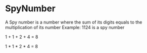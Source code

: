# SpyNumber
A Spy number is a number where the sum of its digits equals to the multiplication of its number
Example:
 1124 is a spy number
 
 1 + 1 + 2 + 4 = 8
 
 1 * 1 * 2 * 4 = 8
